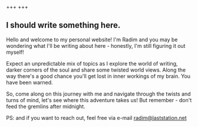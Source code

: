 +++
+++
## I should write something here. 

Hello and welcome to my personal website! I'm Radim and you may be wondering what I'll be writing about here - honestly, I'm still figuring it out myself!

Expect an unpredictable mix of topics as I explore the world of writing, darker corners of the soul and share some twisted world views. Along the way there's a good chance you'll get lost in inner workings of my brain. You have been warned.

So, come along on this journey with me and navigate through the twists and turns of mind, let's see where this adventure takes us! But remember - don't feed the gremlins after midnight.

PS: and if you want to reach out, feel free via e-mail <a href="mailto:radim@laststation.net">radim@laststation.net</a>


